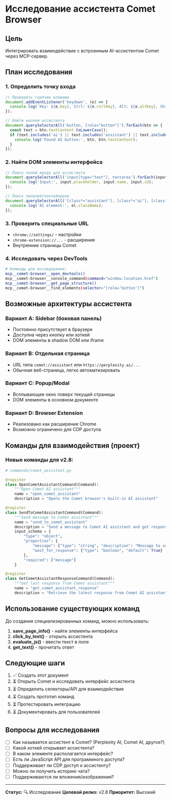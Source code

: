 # Исследование ассистента Comet Browser

## Цель
Интегрировать взаимодействие с встроенным AI-ассистентом Comet через MCP-сервер.

## План исследования

### 1. Определить точку входа
```javascript
// Проверить горячие клавиши
document.addEventListener('keydown', (e) => {
  console.log(`Key: ${e.key}, Ctrl: ${e.ctrlKey}, Alt: ${e.altKey}, Shift: ${e.shiftKey}`);
});

// Найти кнопки ассистента
document.querySelectorAll('button, [role="button"]').forEach(btn => {
  const text = btn.textContent.toLowerCase();
  if (text.includes('ai') || text.includes('assistant') || text.includes('perplexity')) {
    console.log('Found AI button:', btn, btn.textContent);
  }
});
```

### 2. Найти DOM элементы интерфейса
```javascript
// Поиск полей ввода для ассистента
document.querySelectorAll('input[type="text"], textarea').forEach(input => {
  console.log('Input:', input.placeholder, input.name, input.id);
});

// Поиск панелей/контейнеров
document.querySelectorAll('[class*="assistant"], [class*="ai"], [class*="chat"]').forEach(el => {
  console.log('AI element:', el.className);
});
```

### 3. Проверить специальные URL
- `chrome://settings/` - настройки
- `chrome-extension://...` - расширения
- Внутренние страницы Comet

### 4. Исследовать через DevTools
```bash
# Команды для исследования:
mcp__comet-browser__open_devtools()
mcp__comet-browser__console_command(command="window.location.href")
mcp__comet-browser__get_page_structure()
mcp__comet-browser__find_elements(selector="[role='button']")
```

## Возможные архитектуры ассистента

### Вариант A: Sidebar (боковая панель)
- Постоянно присутствует в браузере
- Доступна через кнопку или хоткей
- DOM элементы в shadow DOM или iframe

### Вариант B: Отдельная страница
- URL типа `comet://assistant` или `https://perplexity.ai/...`
- Обычная веб-страница, легко автоматизировать

### Вариант C: Popup/Modal
- Всплывающее окно поверх текущей страницы
- DOM элементы в основном документе

### Вариант D: Browser Extension
- Реализовано как расширение Chrome
- Возможно ограничено для CDP доступа

## Команды для взаимодействия (проект)

### Новые команды для v2.8:

```python
# commands/comet_assistant.py

@register
class OpenCometAssistantCommand(Command):
    """Open Comet AI assistant"""
    name = "open_comet_assistant"
    description = "Opens the Comet browser's built-in AI assistant"

@register
class SendToCometAssistantCommand(Command):
    """Send message to Comet assistant"""
    name = "send_to_comet_assistant"
    description = "Send a message to Comet AI assistant and get response"
    input_schema = {
        "type": "object",
        "properties": {
            "message": {"type": "string", "description": "Message to send"},
            "wait_for_response": {"type": "boolean", "default": True}
        },
        "required": ["message"]
    }

@register
class GetCometAssistantResponseCommand(Command):
    """Get last response from Comet assistant"""
    name = "get_comet_assistant_response"
    description = "Retrieve the latest response from Comet AI assistant"
```

## Использование существующих команд

До создания специализированных команд, можно использовать:

1. **save_page_info()** - найти элементы интерфейса
2. **click_by_text()** - открыть ассистента
3. **evaluate_js()** - ввести текст в поле
4. **get_text()** - прочитать ответ

## Следующие шаги

1. ✅ Создать этот документ
2. ⏳ Открыть Comet и исследовать интерфейс ассистента
3. ⏳ Определить селекторы/API для взаимодействия
4. ⏳ Создать прототип команд
5. ⏳ Протестировать интеграцию
6. ⏳ Документировать для пользователей

## Вопросы для исследования

- [ ] Как называется ассистент в Comet? (Perplexity AI, Comet AI, другое?)
- [ ] Какой хоткей открывает ассистента?
- [ ] В каком элементе располагается интерфейс?
- [ ] Есть ли JavaScript API для программного доступа?
- [ ] Поддерживает ли CDP доступ к ассистенту?
- [ ] Можно ли получить историю чата?
- [ ] Поддерживаются ли вложения/изображения?

---

**Статус:** 🔍 Исследование
**Целевой релиз:** v2.8
**Приоритет:** Высокий
